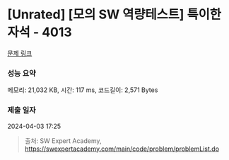 # [Unrated] [모의 SW 역량테스트] 특이한 자석 - 4013 

[문제 링크](https://swexpertacademy.com/main/code/problem/problemDetail.do?contestProbId=AWIeV9sKkcoDFAVH) 

### 성능 요약

메모리: 21,032 KB, 시간: 117 ms, 코드길이: 2,571 Bytes

### 제출 일자

2024-04-03 17:25



> 출처: SW Expert Academy, https://swexpertacademy.com/main/code/problem/problemList.do